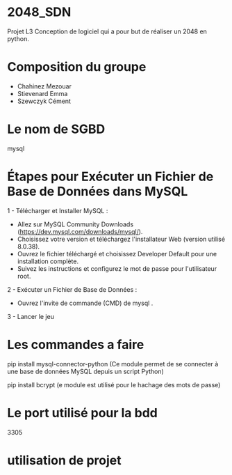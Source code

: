 # 2048_SDN

Projet L3 Conception de logiciel qui a pour but de réaliser un 2048 en python. 

# Composition du groupe

- Chahinez Mezouar
- Stievenard Emma
- Szewczyk Cément 

# Le nom de SGBD 
mysql 

# Étapes pour Exécuter un Fichier de Base de Données dans MySQL

1 - Télécharger et Installer MySQL :

- Allez sur MySQL Community Downloads (https://dev.mysql.com/downloads/mysql/).
- Choisissez votre version et téléchargez l'installateur Web (version utilisé 8.0.38).
- Ouvrez le fichier téléchargé et choisissez Developer Default pour une installation complète.
- Suivez les instructions et configurez le mot de passe pour l'utilisateur root.

2 - Exécuter un Fichier de Base de Données :

- Ouvrez l'invite de commande (CMD) de mysql .

3 - Lancer le jeu

# Les commandes a faire

pip install mysql-connector-python 
(Ce module permet de se connecter à une base de données MySQL depuis un script Python)

pip install bcrypt 
(e module est utilisé pour le hachage des mots de passe)

# Le port utilisé pour la bdd 
3305


# utilisation de projet 
